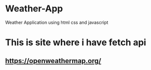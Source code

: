 # Weather-App
Weather Application using html css and javascript
 #   This is site where i have fetch api 
 
 https://openweathermap.org/
---------------------------------
